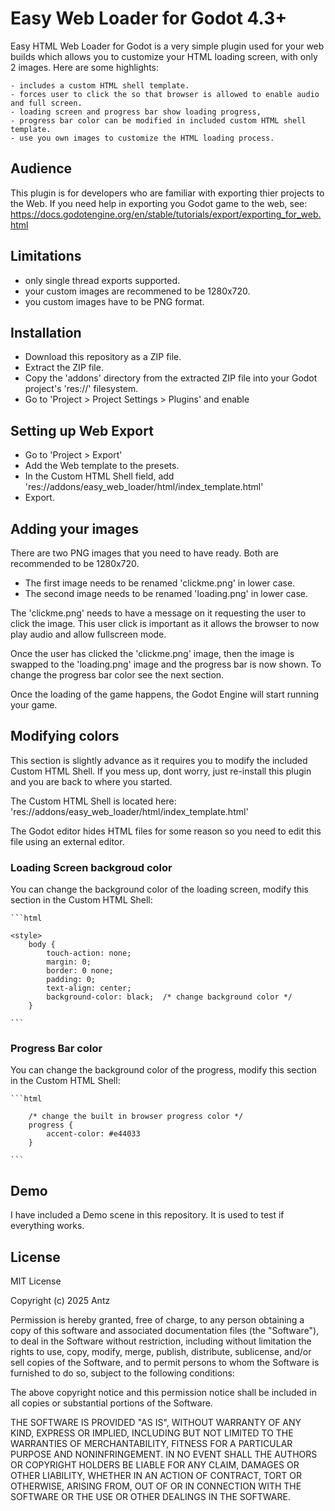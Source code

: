 # Easy Web Loader for Godot 4.3+

Easy HTML Web Loader for Godot is a very simple plugin used for your web builds
which allows you to customize your HTML loading screen, with only 2 images.  Here are some highlights:
	
	- includes a custom HTML shell template.
	- forces user to click the so that browser is allowed to enable audio and full screen.
	- loading screen and progress bar show loading progress,
	- progress bar color can be modified in included custom HTML shell template.
	- use you own images to customize the HTML loading process.

## Audience

This plugin is for developers who are familiar with exporting thier projects to the Web.
If you need help in exporting you Godot game to the web, see: https://docs.godotengine.org/en/stable/tutorials/export/exporting_for_web.html

## Limitations

- only single thread exports supported.
- your custom images are recommened to be 1280x720.
- you custom images have to be PNG format.

## Installation

- Download this repository as a ZIP file.
- Extract the ZIP file.
- Copy the 'addons' directory from the extracted ZIP file into your Godot project's 'res://' filesystem.
- Go to 'Project > Project Settings > Plugins' and enable

## Setting up Web Export

- Go to 'Project > Export'
- Add the Web template to the presets.
- In the Custom HTML Shell field, add 'res://addons/easy_web_loader/html/index_template.html'
- Export. 

## Adding your images

There are two PNG images that you need to have ready.  Both are recommended to be 1280x720.

- The first image needs to be renamed 'clickme.png' in lower case.
- The second image needs to be renamed 'loading.png' in lower case.

The 'clickme.png' needs to have a message on it requesting the user to click the image.
This user click is important as it allows the browser to now play audio and allow
fullscreen mode.

Once the user has clicked the 'clickme.png' image, then the image is swapped to the
'loading.png' image and the progress bar is now shown.  To change the progress bar color see the next section.

Once the loading of the game happens, the Godot Engine will start running your game.

## Modifying colors

This section is slightly advance as it requires you to modify the included 
Custom HTML Shell.  If you mess up, dont worry, just re-install this plugin and
you are back to where you started.

The Custom HTML Shell is located here: 'res://addons/easy_web_loader/html/index_template.html'

The Godot editor hides HTML files for some reason so you need to edit this file
using an external editor.

### Loading Screen backgroud color

You can change the background color of the loading screen, modify this section in 
the Custom HTML Shell:
	
	```html

	<style>
		body {
			touch-action: none;
			margin: 0;
			border: 0 none;
			padding: 0;
			text-align: center;
			background-color: black;  /* change background color */
		}
	
	```
### Progress Bar color

You can change the background color of the progress, modify this section in 
the Custom HTML Shell:
	
	```html
	
		/* change the built in browser progress color */
		progress {
			accent-color: #e44033
		}
	
	```

## Demo

I have included a Demo scene in this repository.  It is used to test if 
everything works.

## License

MIT License

Copyright (c) 2025 Antz

Permission is hereby granted, free of charge, to any person obtaining a copy
of this software and associated documentation files (the "Software"), to deal
in the Software without restriction, including without limitation the rights
to use, copy, modify, merge, publish, distribute, sublicense, and/or sell
copies of the Software, and to permit persons to whom the Software is
furnished to do so, subject to the following conditions:

The above copyright notice and this permission notice shall be included in all
copies or substantial portions of the Software.

THE SOFTWARE IS PROVIDED "AS IS", WITHOUT WARRANTY OF ANY KIND, EXPRESS OR
IMPLIED, INCLUDING BUT NOT LIMITED TO THE WARRANTIES OF MERCHANTABILITY,
FITNESS FOR A PARTICULAR PURPOSE AND NONINFRINGEMENT. IN NO EVENT SHALL THE
AUTHORS OR COPYRIGHT HOLDERS BE LIABLE FOR ANY CLAIM, DAMAGES OR OTHER
LIABILITY, WHETHER IN AN ACTION OF CONTRACT, TORT OR OTHERWISE, ARISING FROM,
OUT OF OR IN CONNECTION WITH THE SOFTWARE OR THE USE OR OTHER DEALINGS IN THE
SOFTWARE.
